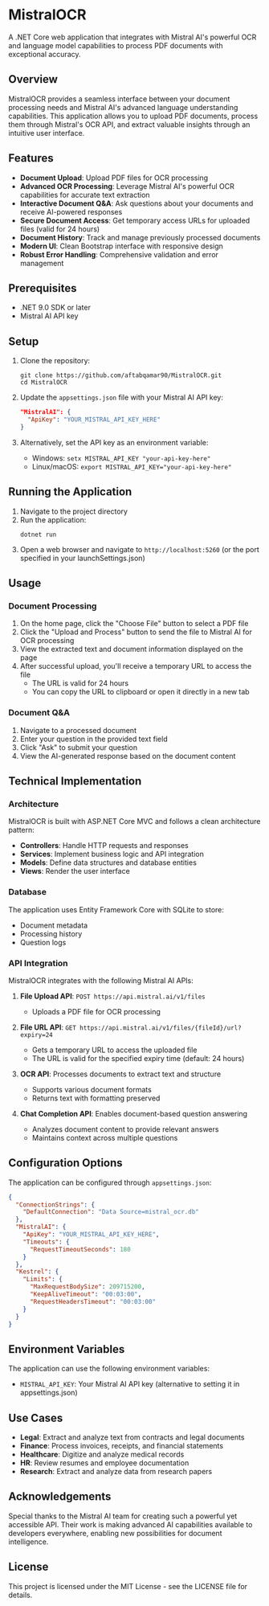 # MistralOCR

A .NET Core web application that integrates with Mistral AI's powerful OCR and language model capabilities to process PDF documents with exceptional accuracy.

## Overview

MistralOCR provides a seamless interface between your document processing needs and Mistral AI's advanced language understanding capabilities. This application allows you to upload PDF documents, process them through Mistral's OCR API, and extract valuable insights through an intuitive user interface.

## Features

- **Document Upload**: Upload PDF files for OCR processing
- **Advanced OCR Processing**: Leverage Mistral AI's powerful OCR capabilities for accurate text extraction
- **Interactive Document Q&A**: Ask questions about your documents and receive AI-powered responses
- **Secure Document Access**: Get temporary access URLs for uploaded files (valid for 24 hours)
- **Document History**: Track and manage previously processed documents
- **Modern UI**: Clean Bootstrap interface with responsive design
- **Robust Error Handling**: Comprehensive validation and error management

## Prerequisites

- .NET 9.0 SDK or later
- Mistral AI API key

## Setup

1. Clone the repository:
   ```
   git clone https://github.com/aftabqamar90/MistralOCR.git
   cd MistralOCR
   ```

2. Update the `appsettings.json` file with your Mistral AI API key:
   ```json
   "MistralAI": {
     "ApiKey": "YOUR_MISTRAL_API_KEY_HERE"
   }
   ```

3. Alternatively, set the API key as an environment variable:
   - Windows: `setx MISTRAL_API_KEY "your-api-key-here"`
   - Linux/macOS: `export MISTRAL_API_KEY="your-api-key-here"`

## Running the Application

1. Navigate to the project directory
2. Run the application:
   ```
   dotnet run
   ```
3. Open a web browser and navigate to `http://localhost:5260` (or the port specified in your launchSettings.json)

## Usage

### Document Processing

1. On the home page, click the "Choose File" button to select a PDF file
2. Click the "Upload and Process" button to send the file to Mistral AI for OCR processing
3. View the extracted text and document information displayed on the page
4. After successful upload, you'll receive a temporary URL to access the file
   - The URL is valid for 24 hours
   - You can copy the URL to clipboard or open it directly in a new tab

### Document Q&A

1. Navigate to a processed document
2. Enter your question in the provided text field
3. Click "Ask" to submit your question
4. View the AI-generated response based on the document content

## Technical Implementation

### Architecture

MistralOCR is built with ASP.NET Core MVC and follows a clean architecture pattern:

- **Controllers**: Handle HTTP requests and responses
- **Services**: Implement business logic and API integration
- **Models**: Define data structures and database entities
- **Views**: Render the user interface

### Database

The application uses Entity Framework Core with SQLite to store:

- Document metadata
- Processing history
- Question logs

### API Integration

MistralOCR integrates with the following Mistral AI APIs:

1. **File Upload API**: `POST https://api.mistral.ai/v1/files`
   - Uploads a PDF file for OCR processing

2. **File URL API**: `GET https://api.mistral.ai/v1/files/{fileId}/url?expiry=24`
   - Gets a temporary URL to access the uploaded file
   - The URL is valid for the specified expiry time (default: 24 hours)

3. **OCR API**: Processes documents to extract text and structure
   - Supports various document formats
   - Returns text with formatting preserved

4. **Chat Completion API**: Enables document-based question answering
   - Analyzes document content to provide relevant answers
   - Maintains context across multiple questions

## Configuration Options

The application can be configured through `appsettings.json`:

```json
{
  "ConnectionStrings": {
    "DefaultConnection": "Data Source=mistral_ocr.db"
  },
  "MistralAI": {
    "ApiKey": "YOUR_MISTRAL_API_KEY_HERE",
    "Timeouts": {
      "RequestTimeoutSeconds": 180
    }
  },
  "Kestrel": {
    "Limits": {
      "MaxRequestBodySize": 209715200,
      "KeepAliveTimeout": "00:03:00",
      "RequestHeadersTimeout": "00:03:00"
    }
  }
}
```

## Environment Variables

The application can use the following environment variables:

- `MISTRAL_API_KEY`: Your Mistral AI API key (alternative to setting it in appsettings.json)

## Use Cases

- **Legal**: Extract and analyze text from contracts and legal documents
- **Finance**: Process invoices, receipts, and financial statements
- **Healthcare**: Digitize and analyze medical records
- **HR**: Review resumes and employee documentation
- **Research**: Extract and analyze data from research papers

## Acknowledgements

Special thanks to the Mistral AI team for creating such a powerful yet accessible API. Their work is making advanced AI capabilities available to developers everywhere, enabling new possibilities for document intelligence.

## License

This project is licensed under the MIT License - see the LICENSE file for details. 